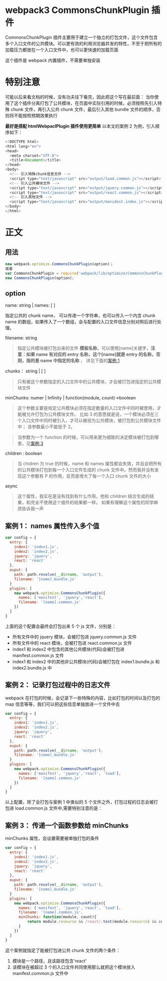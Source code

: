 # webpack3 CommonsChunkPlugin 插件

CommonsChunkPlugin 插件主要用于建立一个独立的打包文件，这个文件包含多个入口文件的公共模块。可以更有效的利用浏览器并发的特性，不至于把所有的加载压力都放在一个入口文件中，也可以更快速的加载页面

这个插件是 webpack 内置插件，不需要单独安装

# 特别注意

可能以后来看文档的时候，没有功夫往下看完，因此把这个写在最前面： 当你使用了这个插件分离打包了公共模块，在页面中实际引用的时候，必须按照先引入特殊 chunk 文件，再引入公共 chunk 文件，最后引入其他 bundle 文件的顺序，否则将不能按照预期效果执行

**最好是搭配 htmlWebpaclPlugin 插件使用更简单**
以本文的案例 2 为例，引入顺序如下：

```js
<!DOCTYPE html>
<html lang="en">
<head>
  <meta charset="UTF-8">
  <title>Document</title>
</head>
<body>
  <!-- 引入特殊chunk信息文件 -->
  <script type="text/javascript" src="output/load.common.js"></script>
  <!-- 引入公共模块文件 -->
  <script type="text/javascript" src="output/jquery.common.js"></script>
  <script type="text/javascript" src="output/react.common.js"></script>
  <!-- 引入其他文件 -->
  <script type="text/javascript" src="output/manidest.index.js"></script>
</body>
</html>
```

# 正文

## 用法

```js
new webpack.optimize.CommonsChunkPlugin(option)；
或者
var CommonsChunkPlugin = require('webpack/lib/optimize/CommonsChunkPlugin');
new CommonsChunkPlugin(option);
```

## option

name: string | names: [ ]

指定公共的 chunk name， 可以传递一个字符串，也可以传入一个内含 chunk name 的数组，如果传入了一个数组，会与配置的入口文件信息分别对照后进行处理。

filename: string

> 指定公共模块被打包出来的文件 **模板名称**，可以使用[name]关键字，**注意：如果 name 有对应的 entry 名称，这个[name]就是 entry 的名称，否则，指的是 name 中指定的名称** ， 详见下面的[案例 1]()

chunks： string | [ ]

> 只有被这个参数指定的入口文件中的公共模块，才会被打包进指定的公共模块文件

minChunks: numer | Infinity | function(module, count)->boolean

> 这个参数主要是规定公共模块必须在指定数量的入口文件中同时被使用，才能被允许打包为公共模块文件。 比如 3 的意思就是说，一个模块必须在三个入口文件中同时被引入，才可以被视为公共模块，被打包到公共模块文件中； 该参数最小不能低于 2。

> 当参数为一个 function 的时候，可以用来更为细致的决定模块被打包到哪里，见[案例 3]()

children : boolean

> 当 chidren 为 true 的时候，name 和 names 属性都会失效，并且会把所有的公共模块打包到每一个入口文件生成的 chunk 文件中。然而我并没有发现这个参数有 P 的作用，反而是增大了每一个入口 chunk 文件的大小

async

> 这个属性，我实在是没有找到有什么作用，他和 children 结合生成的结果，和完全不使用这个插件的结果都一样， 如果有理解这个属性的同学麻烦告诉我一声

## 案例 1： names 属性传入多个值

```js
var config = {
  entry: {
    index1: 'index1.js',
    index2: 'index2.js',
    jquery: 'jquery',
    react: 'react'
  },
  ouput: {
    path: path.resolve(__dirname, 'output'),
    filename: '[name].bundle.js'
  }
  plugins: [
    new webpack.optimize.CommonsChunkPlugin({
      names: ['manifest', 'jquery','react'],
      filename: '[name].common.js'
    })
  ]
}
```

上面的这个配置会最终会打包出来 5 个 js 文件，分别是：

* 所有文件中的 jquery 模块，会被打包进 jquery.common.js 文件
* 所有文件中的 react 模块，会被打包进 react.common.js 文件
* index1 和 index2 中包含的其他公共模块(代码)会被打包进 manifest.common.js 文件
* index1 和 index2 中的其他非公共模块(代码)会被打包在 index1.bundle.js 和 index2.bundle.js 中

## 案例 2： 记录打包过程中的日志文件

webpack 在打包的时候，会记录下一些特殊的内容，比如打包的时间以及打包的 map 信息等等，我们可以把这些信息单独放进一个文件中去

```js
var config = {
  entry: {
    index1: 'index1.js',
    index2: 'index2.js',
    jquery: 'jquery',
    react: 'react'
  },
  ouput: {
    path: path.resolve(__dirname, 'output'),
    filename: '[name].bundle.js'
  }
  plugins: [
    new webpack.optimize.CommonsChunkPlugin({
      names: ['manifest', 'jquery','react', 'load'],
      filename: '[name].common.js'
    })
  ]
}
```

以上配置，除了会打包与案例 1 中类似的 5 个文件之外，打包过程的日志会被打包进 load.common.js 文件中,需要特别注意的是：

## 案例 3： 传递一个函数参数给 minChunks

minChunks 属性，会设置需要被单独打包的条件

```js
var config = {
  entry: {
    index1: 'index1.js',
    index2: 'index2.js',
    jquery: 'jquery',
    react: 'react'
  },
  ouput: {
    path: path.resolve(__dirname, 'output'),
    filename: '[name].bundle.js'
  }
  plugins: [
    new webpack.optimize.CommonsChunkPlugin({
      names: ['manifest', 'jquery','react', 'load'],
      filename: '[name].common.js',
      minChunks: function(module, count){
          return module.resource && /react/.test(module.resource) && count > 3
      }
    })
  ]
}
```

这个案例就指定了能被打包进公共 chunk 文件的两个条件：

1.  模块是一个路径，且该路径包含'react'
2.  该模块在被超过 3 个的入口文件共同使用那么就把这个模块放入 manifest.common.js 文件中
